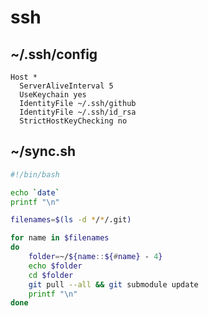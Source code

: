 # ssh

## ~/.ssh/config

    Host *
      ServerAliveInterval 5
      UseKeychain yes
      IdentityFile ~/.ssh/github
      IdentityFile ~/.ssh/id_rsa
      StrictHostKeyChecking no

## ~/sync.sh

```bash
#!/bin/bash

echo `date`
printf "\n"

filenames=$(ls -d */*/.git)

for name in $filenames
do
    folder=~/${name::${#name} - 4}
    echo $folder
    cd $folder
    git pull --all && git submodule update
    printf "\n"
done
```
